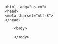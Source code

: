 <!DOCTYPE html>
	<html lang="us-en">
	<head>
	<meta charset="utf-8">
	</head>

		<body>

		</body>
</html>	
